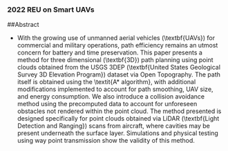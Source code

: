 ### 2022 REU on Smart UAVs

##Abstract
* With the growing use of unmanned aerial vehicles (\textbf{UAVs}) for commercial and military operations, path efficiency remains an utmost concern for battery and time preservation. This paper presents a method for three dimensional (\textbf{3D}) path planning using point clouds obtained from the USGS 3DEP (\textbf{United States Geological Survey 3D Elevation Program}) dataset via Open Topography. The path itself is obtained using the \textit{A* algorithm}, with additional modifications implemented to account for path smoothing, UAV size, and energy consumption. We also introduce a collision avoidance method using the precomputed data to account for unforeseen obstacles not rendered within the point cloud. The method presented is designed specifically for point clouds obtained via LiDAR (\textbf{Light Detection and Ranging}) scans from aircraft, where cavities may be present underneath the surface layer. Simulations and physical testing using way point transmission show the validity of this method.


